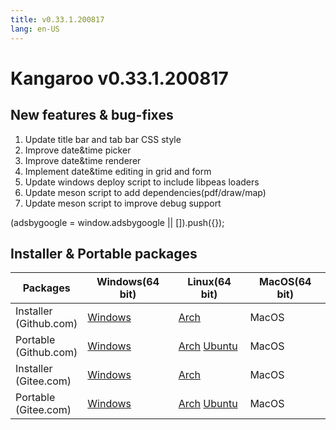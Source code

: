 ```yaml
---
title: v0.33.1.200817
lang: en-US
---
```


# Kangaroo v0.33.1.200817

## New features & bug-fixes
1. Update title bar and tab bar CSS style
2. Improve date&time picker
3. Improve date&time renderer
4. Implement date&time editing in grid and form
5. Update windows deploy script to include libpeas loaders
6. Update meson script to add dependencies(pdf/draw/map)
7. Update meson script to improve debug support

<div>
    <script2 type="text/javascript" async="true" src="https://pagead2.googlesyndication.com/pagead/js/adsbygoogle.js" />
    <ins class="adsbygoogle"
        style="display:block; text-align:center;"
        data-ad-layout="in-article"
        data-ad-format="fluid"
        data-ad-client="ca-pub-3975819313740938"
        data-ad-slot="6760827895"></ins>
    <script2 type="text/javascript">
        (adsbygoogle = window.adsbygoogle || []).push({});
    </script2>
</div>


## Installer & Portable packages

| Packages        | Windows(64 bit) | Linux(64 bit)   | MacOS(64 bit)   |
|-----------------|-----------------|-----------------|-----------------|
| Installer<br/>(Github.com) | [Windows](https://github.com/dbkangaroo/kangaroo/releases/download/v0.33.1.200817/kangaroo-0.33.1.200817-AMD64.exe) | [Arch](https://github.com/dbkangaroo/kangaroo/releases/download/v0.33.1.200817/kangaroo-0.33.1.200817-1-x86_64.pkg.tar.xz) | MacOS |
| Portable<br/>(Github.com)  | [Windows](https://github.com/dbkangaroo/kangaroo/releases/download/v0.33.1.200817/kangaroo-0.33.1.200817-AMD64.7z) | [Arch](https://github.com/dbkangaroo/kangaroo/releases/download/v0.33.1.200817/kangaroo-0.33.1.200817-arch.tar.gz) [Ubuntu](https://github.com/dbkangaroo/kangaroo/releases/download/v0.33.1.200817/kangaroo-0.33.1.200817-ubuntu.tar.gz) | MacOS |
| Installer<br/>(Gitee.com) | [Windows](https://gitee.com/dbkangaroo/kangaroo/attach_files/450511/download) | [Arch](https://gitee.com/dbkangaroo/kangaroo/attach_files/450508/download) | MacOS |
| Portable<br/>(Gitee.com)  | [Windows](https://gitee.com/dbkangaroo/kangaroo/attach_files/450512/download) | [Arch](https://gitee.com/dbkangaroo/kangaroo/attach_files/450509/download) [Ubuntu](https://gitee.com/dbkangaroo/kangaroo/attach_files/450510/download) | MacOS |